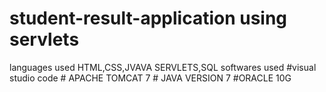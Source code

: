 # student-result-application  using servlets
languages used  HTML,CSS,JVAVA SERVLETS,SQL
softwares used  #visual studio code  # APACHE TOMCAT 7  # JAVA VERSION 7 #ORACLE 10G

